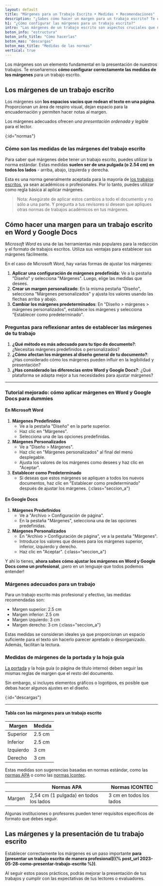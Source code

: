 ```yaml
---
layout: default
title: "Márgenes para un Trabajo Escrito • Medidas • Recomendaciones"
description: "¿Sabes cómo hacer un margen para un trabajo escrito? Te enseñamos cómo son y las medidas ¡Haz clic y aprende más!👆"
h1: "¿Cómo configurar las márgenes para un trabajo escrito?"
intro: "Las márgenes de un trabajo escrito son aspectos cruciales que no debemos pasar por alto. "
boton_info: "estructura"
boton_info_title: "Cómo hacerlas"
boton_mas: "descargas"
boton_mas_title: "Medidas de las normas"
vertical: true
---
```

Los márgenes son un elemento fundamental en la presentación de nuestros trabajos. Te enseñaremos **cómo configurar correctamente las medidas de los márgenes** para un trabajo escrito.

## Los márgenes de un trabajo escrito

Los márgenes son **los espacios vacíos que rodean el texto en una página**. Proporcionan un área de respiro visual, dejan espacio para la encuadernación y permiten hacer notas al margen.

Los márgenes adecuados ofrecen *una presentación ordenada y legible* para el lector.
<!-- Anclaje para que la barra fijada no cubra el siguiente subtítulo -->
{:id="normas"}

### Cómo son las medidas de las márgenes del trabajo escrito

Para saber qué márgenes debe tener un trabajo escrito, puedes utilizar la norma estándar. Estas medidas **suelen ser de una pulgada (o 2.54 cm) en todos los lados** - arriba, abajo, izquierda y derecha.

Esta es una norma generalmente aceptada para la mayoría de [los trabajos escritos](/), ya sean académicos o profesionales. Por lo tanto, puedes utilizar como regla básica al aplicar márgenes.

> Nota: Asegúrate de aplicar estos cambios a todo el documento y no sólo a una parte. Y pregunta a tus revisores si desean que apliques otras normas de trabajos académicos en tus márgenes.

## Cómo hacer una margen para un trabajo escrito en Word y Google Docs

*Microsoft Word* es una de las herramientas más populares para la redacción y el formato de trabajos escritos. Utiliza sus ventajas para establecer sus márgenes fácilmente.

En el caso de Microsoft Word, hay varias formas de ajustar los márgenes:

1. **Aplicar una configuración de márgenes predefinida**: Ve a la pestaña "Diseño" y selecciona "Márgenes". Luego, elige las medidas que desees.
2. **Crear un margen personalizado**: En la misma pestaña "Diseño", selecciona "Márgenes personalizados" y ajusta los valores usando las flechas arriba y abajo.
3. **Cambiar los márgenes predeterminados**: En "Diseño > márgenes > márgenes personalizados", establece los márgenes y selecciona "Establecer como predeterminado".

### Preguntas para reflexionar antes de establecer las márgenes de tu trabajo

1. **¿Qué método es más adecuado para tu tipo de documento?**: ¿Necesitas márgenes predefinidos o personalizados?
2. **¿Cómo afectan los márgenes al diseño general de tu documento?**: ¿Has considerado cómo los márgenes pueden influir en la legibilidad y presentación?
3. **¿Has considerado las diferencias entre Word y Google Docs?**: ¿Qué plataforma se adapta mejor a tus necesidades para ajustar márgenes?

----------

### Tutorial mejorado: cómo aplicar márgenes en Word y Google Docs para dummies

#### En Microsoft Word

1. **Márgenes Predefinidos**
    - Ve a la pestaña "Diseño" en la parte superior.
    - Haz clic en "Márgenes".
    - Selecciona una de las opciones predefinidas.
2. **Márgenes Personalizados**
    - Ve a "Diseño > Márgenes".
    - Haz clic en "Márgenes personalizados" al final del menú desplegable.
    - Ajusta los valores de los márgenes como desees y haz clic en "Aceptar".
3. **Establecer como Predeterminado**
    - Si deseas que estos márgenes se apliquen a todos los nuevos documentos, haz clic en "Establecer como predeterminado" después de ajustar los márgenes.
{:class="seccion_a"}

#### En Google Docs

1. **Márgenes Predefinidos**
    - Ve a "Archivo > Configuración de página".
    - En la pestaña "Márgenes", selecciona una de las opciones predefinidas.
2. **Márgenes Personalizados**
    - En "Archivo > Configuración de página", ve a la pestaña "Márgenes".
    - Introduce los valores que desees para los márgenes superior, inferior, izquierdo y derecho.
    - Haz clic en "Aceptar".
{:class="seccion_a"}

Y ahí lo tienes, **ahora sabes cómo ajustar los márgenes en Word y Google Docs como un profesional**, ¡pero en un lenguaje que todos podemos entender!

### Márgenes adecuados para un trabajo

Para un trabajo escrito más profesional y efectivo, las medidas recomendadas son:

- Margen superior: 2.5 cm
- Margen inferior: 2.5 cm
- Margen izquierdo: 3 cm
- Margen derecho: 3 cm
{:class="seccion_a"}

Estas medidas se consideran ideales ya que proporcionan un espacio suficiente para el texto sin hacerlo parecer apretado o desorganizado. Además, facilitan la lectura.

### Medidas de márgenes de la portada y la hoja guía

[La portada]({{'portada-trabajo-escrito'|relative_url}} "Portada Trabajo Escrito") y la hoja guía (o página de título interno) deben seguir las mismas reglas de margen que el resto del documento.

Sin embargo, si incluyes elementos gráficos o logotipos, es posible que debas hacer algunos ajustes en el diseño.
<!-- Anclaje para que la barra fijada no cubra el siguiente subtítulo -->
{:id="descargas"}

----

#### Tabla con las márgenes para un trabajo escrito

| Margen    | Medida |
| --------- | ------ |
| Superior  | 2.5 cm |
| Inferior  | 2.5 cm |
| Izquierdo | 3 cm   |
| Derecho   | 3 cm   |

Estas medidas son sugerencias basadas en normas estándar, como las [normas APA]({{'normas-apa/margenes-normas-apa'|relative_url}} "Márgenes Normas APA") o como las [normas Icontec]({{'normas-icontec/margenes-normas-icontec'|relative_url}} "Márgenes Normas Icontec").

|             | Normas APA                    | Normas ICONTEC            |
|-------------|-------------------------------|---------------------------|
| Margen      | 2,54 cm (1 pulgada) en todos los lados | 3 cm en todos los lados   |

Algunas instituciones o profesores pueden tener requisitos específicos de formato que debes seguir.

## Las márgenes y la presentación de tu trabajo escrito

Establecer correctamente los márgenes es un paso importante **para [presentar un trabajo escrito de manera profesional]({% post_url 2023-05-28-como-presentar-trabajo-escrito %})**.

Al seguir estos pasos prácticos, podrás mejorar la presentación de tus trabajos y cumplir con las expectativas de tus lectores o evaluadores.
